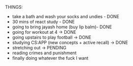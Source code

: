 THINGS:
- take a bath and wash your socks and undies  - DONE
- 30 mins of react study - DONE
- going to bring jayash home (buy lip balm)- DONE
- going for workout at 4 -> DONE
- going upstairs to play football -> DONE
- studying CS:APP (new concepts + active recall) -> DONE
- stretching out  -> PENDING
- reading crimes and punishment
- finally doing whatever the fuck I want